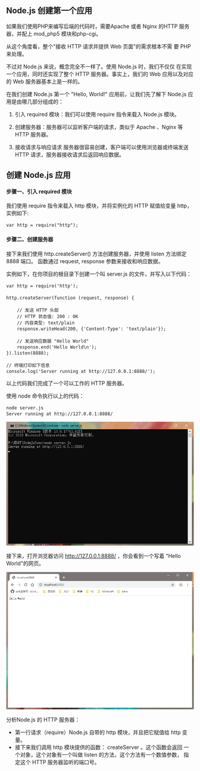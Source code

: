 ## Node.js 创建第一个应用

如果我们使用PHP来编写后端的代码时，需要Apache 或者 Nginx 的HTTP 服务器，并配上 mod_php5 模块和php-cgi。

从这个角度看，整个"接收 HTTP 请求并提供 Web 页面"的需求根本不需 要 PHP 来处理。

不过对 Node.js 来说，概念完全不一样了。使用 Node.js 时，我们不仅仅 在实现一个应用，同时还实现了整个 HTTP 服务器。事实上，我们的 Web 应用以及对应的 Web 服务器基本上是一样的。

在我们创建 Node.js 第一个 "Hello, World!" 应用前，让我们先了解下 Node.js 应用是由哪几部分组成的：

1. 引入 required 模块：我们可以使用 require 指令来载入 Node.js 模块。

2. 创建服务器：服务器可以监听客户端的请求，类似于 Apache 、Nginx 等 HTTP 服务器。

3. 接收请求与响应请求 服务器很容易创建，客户端可以使用浏览器或终端发送 HTTP 请求，服务器接收请求后返回响应数据。



## 创建 Node.js 应用

#### 步骤一、引入 required 模块

我们使用 require 指令来载入 http 模块，并将实例化的 HTTP 赋值给变量 http，实例如下:
```
var http = require("http");
```

#### 步骤二、创建服务器

接下来我们使用 http.createServer() 方法创建服务器，并使用 listen 方法绑定 8888 端口。 函数通过 request, response 参数来接收和响应数据。

实例如下，在你项目的根目录下创建一个叫 server.js 的文件，并写入以下代码：

```
var http = require('http');

http.createServer(function (request, response) {

    // 发送 HTTP 头部 
    // HTTP 状态值: 200 : OK
    // 内容类型: text/plain
    response.writeHead(200, {'Content-Type': 'text/plain'});

    // 发送响应数据 "Hello World"
    response.end('Hello World\n');
}).listen(8888);

// 终端打印如下信息
console.log('Server running at http://127.0.0.1:8888/');
```

以上代码我们完成了一个可以工作的 HTTP 服务器。

使用 node 命令执行以上的代码：

```
node server.js
Server running at http://127.0.0.1:8888/
```

![](./img/3.png)

接下来，打开浏览器访问 http://127.0.0.1:8888/ ，你会看到一个写着 "Hello World"的网页。

![](./img/4.png)

分析Node.js 的 HTTP 服务器：

- 第一行请求（require）Node.js 自带的 http 模块，并且把它赋值给 http 变量。
- 接下来我们调用 http 模块提供的函数： createServer 。这个函数会返回 一个对象，这个对象有一个叫做 listen 的方法，这个方法有一个数值参数， 指定这个 HTTP 服务器监听的端口号。
